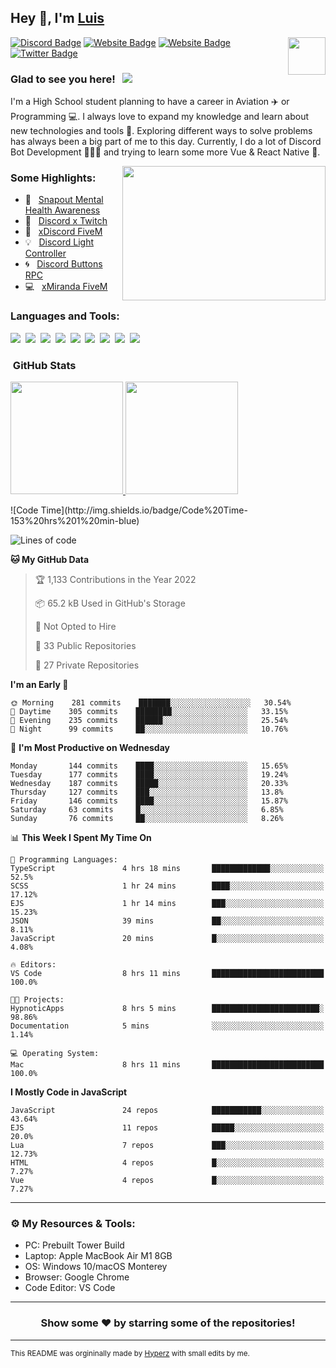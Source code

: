 ## Hey 👋, I'm [Luis](https://hypnoticsiege.net/) 

<img align="right" height="60" width="60" alt="" src="https://hypnoticsiege.net/images/uploads/logo.png" />

[![Discord Badge](https://img.shields.io/badge/-Discord-000000?style=flat-square&logo=Discord&logoColor=white)](https://hypnoticsiege.net/discord)
[![Website Badge](https://img.shields.io/badge/Snowside-000000?style=flat-square&logo=snowpack&logoColor=blue)](https://hypnoticsiege.net/snowside)
[![Website Badge](https://img.shields.io/badge/Website-000000?style=flat-square&logo=google-chrome&logoColor=white)](https://hypnoticsiege.net/)
[![Twitter Badge](https://img.shields.io/badge/-Twitter-000000?style=flat-square&logo=Twitter&logoColor=blue)](https://twitter.com/hypnoticsiege)

### Glad to see you here! &nbsp; ![](https://komarev.com/ghpvc/?username=HypnoticSiege&label=Views&color=blue&style=plastic) 

I'm a High School student planning to have a career in Aviation ✈️ or Programming 💻. I always love to expand my knowledge and learn about new technologies and tools 🔨.  Exploring different ways to solve problems has always been a big part of me to this day. Currently, I do a lot of Discord Bot Development 👨🏻‍💻 and trying to learn some more Vue & React Native 👀.

<img align="right" height="215" width="325" alt="" src="https://cdn.dribbble.com/users/416610/screenshots/4801105/coding_desk_flat_vector_ui_ux_design_illustration_motion_animation_gif2.gif" />


### Some Highlights:

- 📌 &nbsp; [Snapout Mental Health Awareness](https://snapout.nl/)
- 🚀 &nbsp; [Discord x Twitch](https://github.com/HypnoticSiege/Discord-x-Twitch)
- 🏫 &nbsp; [xDiscord FiveM](https://github.com/HypnoticSiege/xDiscord)
- 💡 &nbsp; [Discord Light Controller](https://github.com/HypnoticSiege/discord-light-controller)
- 🌀 &nbsp; [Discord Buttons RPC](https://github.com/HypnoticSiege/Discord-Buttons-RPC)
- 💻 &nbsp; [xMiranda FiveM](https://github.com/HypnoticSiege/xMiranda)

### Languages and Tools:

![](https://img.shields.io/badge/JavaScript-000000?style=for-the-badge&logo=javascript&logoColor=yellow)&nbsp;
![](https://img.shields.io/badge/Node.js-000000?style=for-the-badge&logo=node.js&logoColor=green)&nbsp;
![](https://img.shields.io/badge/HTML5-000000?style=for-the-badge&logo=html5&logoColor=orange)&nbsp;
![](https://img.shields.io/badge/CSS3-000000?style=for-the-badge&logo=css3&logoColor=blue)&nbsp;
![](https://img.shields.io/badge/Typescript-000000?style=for-the-badge&logo=typescript&logoColor=blue)&nbsp;
![](https://img.shields.io/badge/Windows-000000?style=for-the-badge&logo=windows&logoColor=blue)&nbsp;
![](https://img.shields.io/badge/Linux-000000?style=for-the-badge&logo=linux&logoColor=orange)&nbsp;
![](https://img.shields.io/badge/Discord-000000?style=for-the-badge&logo=discord&logoColor=white)&nbsp;
![](https://img.shields.io/badge/GitHub-000000?style=for-the-badge&logo=github&logoColor=white)&nbsp;

### &nbsp;GitHub Stats

<p align="left">
<a href="https://github.com/HypnoticSiege">
  <img height="180em" src="https://github-readme-stats-eight-theta.vercel.app/api?username=HypnoticSiege&show_icons=true&theme=react&include_all_commits=true&count_private=true"/>
  <img height="180em" src="https://github-readme-stats-eight-theta.vercel.app/api/top-langs/?username=HypnoticSiege&layout=compact&langs_count=8&theme=react"/>
  </a>
</p>
<!--START_SECTION:waka-->
![Code Time](http://img.shields.io/badge/Code%20Time-153%20hrs%201%20min-blue)

![Lines of code](https://img.shields.io/badge/From%20Hello%20World%20I%27ve%20Written-149%20Thousand%20lines%20of%20code-blue)

**🐱 My GitHub Data** 

> 🏆 1,133 Contributions in the Year 2022
 > 
> 📦 65.2 kB Used in GitHub's Storage 
 > 
> 🚫 Not Opted to Hire
 > 
> 📜 33 Public Repositories 
 > 
> 🔑 27 Private Repositories  
 > 
**I'm an Early 🐤** 

```text
🌞 Morning    281 commits    ███████░░░░░░░░░░░░░░░░░░   30.54% 
🌆 Daytime    305 commits    ████████░░░░░░░░░░░░░░░░░   33.15% 
🌃 Evening    235 commits    ██████░░░░░░░░░░░░░░░░░░░   25.54% 
🌙 Night      99 commits     ██░░░░░░░░░░░░░░░░░░░░░░░   10.76%

```
📅 **I'm Most Productive on Wednesday** 

```text
Monday       144 commits    ████░░░░░░░░░░░░░░░░░░░░░   15.65% 
Tuesday      177 commits    ████░░░░░░░░░░░░░░░░░░░░░   19.24% 
Wednesday    187 commits    █████░░░░░░░░░░░░░░░░░░░░   20.33% 
Thursday     127 commits    ███░░░░░░░░░░░░░░░░░░░░░░   13.8% 
Friday       146 commits    ████░░░░░░░░░░░░░░░░░░░░░   15.87% 
Saturday     63 commits     █░░░░░░░░░░░░░░░░░░░░░░░░   6.85% 
Sunday       76 commits     ██░░░░░░░░░░░░░░░░░░░░░░░   8.26%

```


📊 **This Week I Spent My Time On** 

```text
💬 Programming Languages: 
TypeScript               4 hrs 18 mins       █████████████░░░░░░░░░░░░   52.5% 
SCSS                     1 hr 24 mins        ████░░░░░░░░░░░░░░░░░░░░░   17.12% 
EJS                      1 hr 14 mins        ███░░░░░░░░░░░░░░░░░░░░░░   15.23% 
JSON                     39 mins             ██░░░░░░░░░░░░░░░░░░░░░░░   8.11% 
JavaScript               20 mins             █░░░░░░░░░░░░░░░░░░░░░░░░   4.08%

🔥 Editors: 
VS Code                  8 hrs 11 mins       █████████████████████████   100.0%

🐱‍💻 Projects: 
HypnoticApps             8 hrs 5 mins        ████████████████████████░   98.86% 
Documentation            5 mins              ░░░░░░░░░░░░░░░░░░░░░░░░░   1.14%

💻 Operating System: 
Mac                      8 hrs 11 mins       █████████████████████████   100.0%

```

**I Mostly Code in JavaScript** 

```text
JavaScript               24 repos            ███████████░░░░░░░░░░░░░░   43.64% 
EJS                      11 repos            █████░░░░░░░░░░░░░░░░░░░░   20.0% 
Lua                      7 repos             ███░░░░░░░░░░░░░░░░░░░░░░   12.73% 
HTML                     4 repos             █░░░░░░░░░░░░░░░░░░░░░░░░   7.27% 
Vue                      4 repos             █░░░░░░░░░░░░░░░░░░░░░░░░   7.27%

```



<!--END_SECTION:waka-->

---

### ⚙️ My Resources & Tools:

- PC: Prebuilt Tower Build
- Laptop: Apple MacBook Air M1 8GB
- OS: Windows 10/macOS Monterey
- Browser: Google Chrome
- Code Editor: VS Code

---

<h3 align=center>Show some ❤️ by starring some of the repositories!</h3>

---
<small>This README was orgininally made by <a href="https://hyperz.net/">Hyperz</a> with small edits by me.</small>
